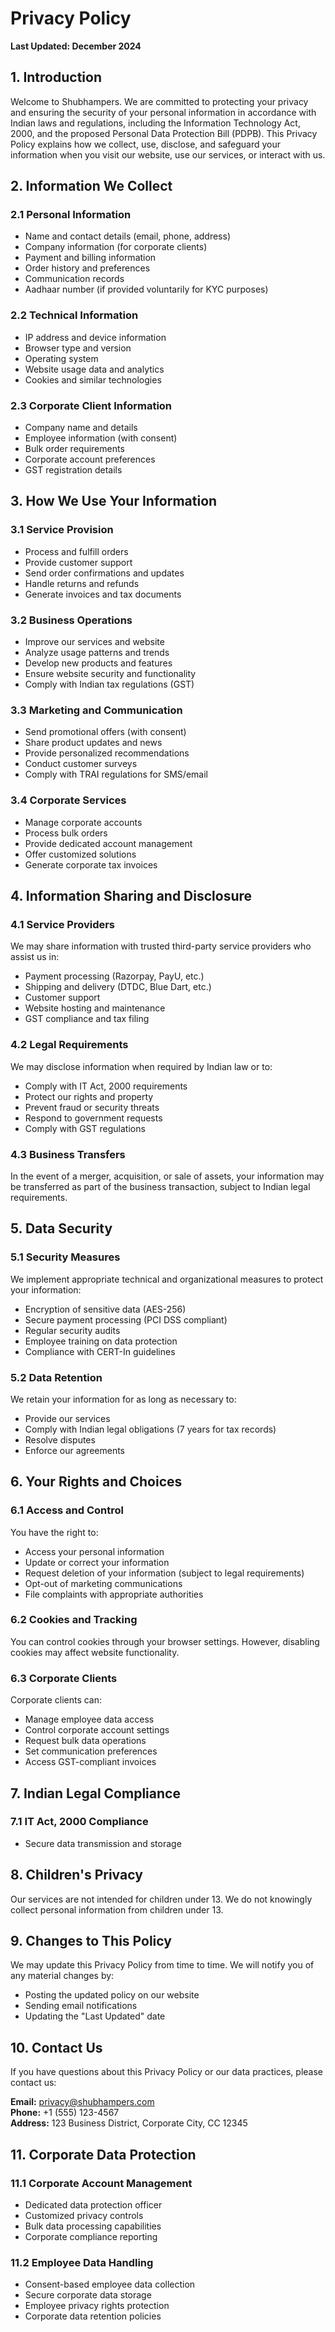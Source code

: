 # Privacy Policy

**Last Updated: December 2024**

## 1. Introduction

Welcome to Shubhampers. We are committed to protecting your privacy and ensuring the security of your personal information in accordance with Indian laws and regulations, including the Information Technology Act, 2000, and the proposed Personal Data Protection Bill (PDPB). This Privacy Policy explains how we collect, use, disclose, and safeguard your information when you visit our website, use our services, or interact with us.

## 2. Information We Collect

### 2.1 Personal Information

- Name and contact details (email, phone, address)
- Company information (for corporate clients)
- Payment and billing information
- Order history and preferences
- Communication records
- Aadhaar number (if provided voluntarily for KYC purposes)

### 2.2 Technical Information

- IP address and device information
- Browser type and version
- Operating system
- Website usage data and analytics
- Cookies and similar technologies

### 2.3 Corporate Client Information

- Company name and details
- Employee information (with consent)
- Bulk order requirements
- Corporate account preferences
- GST registration details

## 3. How We Use Your Information

### 3.1 Service Provision

- Process and fulfill orders
- Provide customer support
- Send order confirmations and updates
- Handle returns and refunds
- Generate invoices and tax documents

### 3.2 Business Operations

- Improve our services and website
- Analyze usage patterns and trends
- Develop new products and features
- Ensure website security and functionality
- Comply with Indian tax regulations (GST)

### 3.3 Marketing and Communication

- Send promotional offers (with consent)
- Share product updates and news
- Provide personalized recommendations
- Conduct customer surveys
- Comply with TRAI regulations for SMS/email

### 3.4 Corporate Services

- Manage corporate accounts
- Process bulk orders
- Provide dedicated account management
- Offer customized solutions
- Generate corporate tax invoices

## 4. Information Sharing and Disclosure

### 4.1 Service Providers

We may share information with trusted third-party service providers who assist us in:

- Payment processing (Razorpay, PayU, etc.)
- Shipping and delivery (DTDC, Blue Dart, etc.)
- Customer support
- Website hosting and maintenance
- GST compliance and tax filing

### 4.2 Legal Requirements

We may disclose information when required by Indian law or to:

- Comply with IT Act, 2000 requirements
- Protect our rights and property
- Prevent fraud or security threats
- Respond to government requests
- Comply with GST regulations

### 4.3 Business Transfers

In the event of a merger, acquisition, or sale of assets, your information may be transferred as part of the business transaction, subject to Indian legal requirements.

## 5. Data Security

### 5.1 Security Measures

We implement appropriate technical and organizational measures to protect your information:

- Encryption of sensitive data (AES-256)
- Secure payment processing (PCI DSS compliant)
- Regular security audits
- Employee training on data protection
- Compliance with CERT-In guidelines

### 5.2 Data Retention

We retain your information for as long as necessary to:

- Provide our services
- Comply with Indian legal obligations (7 years for tax records)
- Resolve disputes
- Enforce our agreements

## 6. Your Rights and Choices

### 6.1 Access and Control

You have the right to:

- Access your personal information
- Update or correct your information
- Request deletion of your information (subject to legal requirements)
- Opt-out of marketing communications
- File complaints with appropriate authorities

### 6.2 Cookies and Tracking

You can control cookies through your browser settings. However, disabling cookies may affect website functionality.

### 6.3 Corporate Clients

Corporate clients can:

- Manage employee data access
- Control corporate account settings
- Request bulk data operations
- Set communication preferences
- Access GST-compliant invoices

## 7. Indian Legal Compliance

### 7.1 IT Act, 2000 Compliance

- Secure data transmission and storage
## 8. Children's Privacy

Our services are not intended for children under 13. We do not knowingly collect personal information from children under 13.

## 9. Changes to This Policy

We may update this Privacy Policy from time to time. We will notify you of any material changes by:

- Posting the updated policy on our website
- Sending email notifications
- Updating the "Last Updated" date

## 10. Contact Us

If you have questions about this Privacy Policy or our data practices, please contact us:

**Email:** privacy@shubhampers.com  
**Phone:** +1 (555) 123-4567  
**Address:** 123 Business District, Corporate City, CC 12345

## 11. Corporate Data Protection

### 11.1 Corporate Account Management

- Dedicated data protection officer
- Customized privacy controls
- Bulk data processing capabilities
- Corporate compliance reporting

### 11.2 Employee Data Handling

- Consent-based employee data collection
- Secure corporate data storage
- Employee privacy rights protection
- Corporate data retention policies
